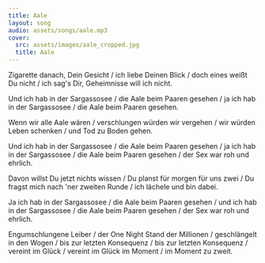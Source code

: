 ```yaml
---
title: Aale
layout: song
audio: assets/songs/aale.mp3
cover:
  src: assets/images/aale_cropped.jpg
  title: Aale
---
```


<p>Zigarette danach, Dein Gesicht / ich liebe Deinen Blick / doch eines weißt Du nicht / ich sag's Dir, Geheimnisse will ich nicht.</p>

<p>Und ich hab in der Sargassosee / die Aale beim Paaren gesehen / ja ich hab in der Sargassosee / die Aale beim Paaren gesehen.</p>

<p>Wenn wir alle Aale wären / verschlungen würden wir vergehen / wir würden Leben schenken / und Tod zu Boden gehen.</p>

<p>Und ich hab in der Sargassosee / die Aale beim Paaren gesehen / ja ich hab in der Sargassosee / die Aale beim Paaren gesehen / der Sex war roh und ehrlich.</p>

<p>Davon willst Du jetzt nichts wissen / Du planst für morgen für uns zwei / Du fragst mich nach 'ner zweiten Runde / ich lächele und bin dabei.</p>

<p>Ja ich hab in der Sargassosee / die Aale beim Paaren gesehen / und ich hab in der Sargassosee / die Aale beim Paaren gesehen / der Sex war roh und ehrlich.</p>

<p>Engumschlungene Leiber / der One Night Stand der Millionen / geschlängelt in den Wogen / bis zur letzten Konsequenz / bis zur letzten Konsequenz / vereint im Glück / vereint im Glück im Moment / im Moment zu zweit.</p>
